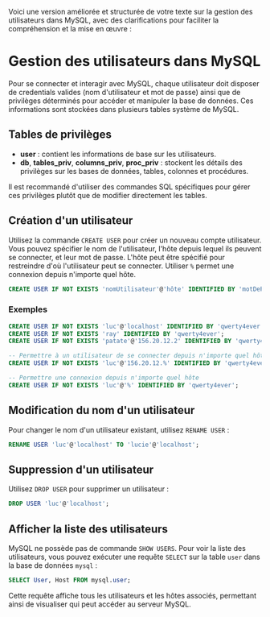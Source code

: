 Voici une version améliorée et structurée de votre texte sur la gestion des utilisateurs dans MySQL, avec des clarifications pour faciliter la compréhension et la mise en œuvre :

# Gestion des utilisateurs dans MySQL

Pour se connecter et interagir avec MySQL, chaque utilisateur doit disposer de credentials valides (nom d'utilisateur et mot de passe) ainsi que de privilèges déterminés pour accéder et manipuler la base de données. Ces informations sont stockées dans plusieurs tables système de MySQL.

## Tables de privilèges
- **user** : contient les informations de base sur les utilisateurs.
- **db**, **tables_priv**, **columns_priv**, **proc_priv** : stockent les détails des privilèges sur les bases de données, tables, colonnes et procédures.

Il est recommandé d'utiliser des commandes SQL spécifiques pour gérer ces privilèges plutôt que de modifier directement les tables.

## Création d'un utilisateur

Utilisez la commande `CREATE USER` pour créer un nouveau compte utilisateur. Vous pouvez spécifier le nom de l'utilisateur, l'hôte depuis lequel ils peuvent se connecter, et leur mot de passe. L'hôte peut être spécifié pour restreindre d'où l'utilisateur peut se connecter. Utiliser `%` permet une connexion depuis n'importe quel hôte.

```sql
CREATE USER IF NOT EXISTS 'nomUtilisateur'@'hôte' IDENTIFIED BY 'motDePasse';
```

### Exemples

```sql
CREATE USER IF NOT EXISTS 'luc'@'localhost' IDENTIFIED BY 'qwerty4ever';
CREATE USER IF NOT EXISTS 'ray' IDENTIFIED BY 'qwerty4ever';
CREATE USER IF NOT EXISTS 'patate'@'156.20.12.2' IDENTIFIED BY 'qwerty4ever';

-- Permettre à un utilisateur de se connecter depuis n'importe quel hôte commençant par 156.20.12
CREATE USER IF NOT EXISTS 'luc'@'156.20.12.%' IDENTIFIED BY 'qwerty4ever';

-- Permettre une connexion depuis n'importe quel hôte
CREATE USER IF NOT EXISTS 'luc'@'%' IDENTIFIED BY 'qwerty4ever';
```

## Modification du nom d'un utilisateur

Pour changer le nom d'un utilisateur existant, utilisez `RENAME USER` :

```sql
RENAME USER 'luc'@'localhost' TO 'lucie'@'localhost';
```

## Suppression d'un utilisateur

Utilisez `DROP USER` pour supprimer un utilisateur :

```sql
DROP USER 'luc'@'localhost';
```

## Afficher la liste des utilisateurs

MySQL ne possède pas de commande `SHOW USERS`. Pour voir la liste des utilisateurs, vous pouvez exécuter une requête `SELECT` sur la table `user` dans la base de données `mysql` :

```sql
SELECT User, Host FROM mysql.user;
```

Cette requête affiche tous les utilisateurs et les hôtes associés, permettant ainsi de visualiser qui peut accéder au serveur MySQL.